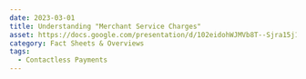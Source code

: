 ```yaml
---
date: 2023-03-01
title: Understanding "Merchant Service Charges"
asset: https://docs.google.com/presentation/d/102eidohWJMVb8T--Sjra15j133lacgJSaZB9hmBUMHY/edit?usp=share_link
category: Fact Sheets & Overviews
tags:
  - Contactless Payments
---
```

